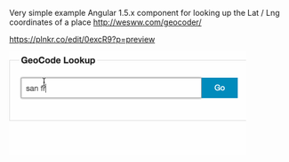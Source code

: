Very simple example Angular 1.5.x component for looking up the Lat / Lng coordinates of a place
http://wesww.com/geocoder/

https://plnkr.co/edit/0excR9?p=preview

![geocode image](https://raw.githubusercontent.com/wesww/ng-geocode-lookup/master/geocode.gif)
